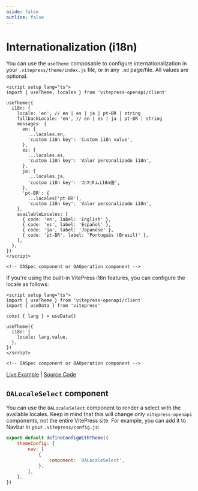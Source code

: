 ```yaml
---
aside: false
outline: false
---
```


# Internationalization (i18n)

You can use the `useTheme` composable to configure internationalization in your `.vitepress/theme/index.js` file, or in any `.md` page/file. All values are optional.

```vue
<script setup lang="ts">
import { useTheme, locales } from 'vitepress-openapi/client'

useTheme({
  i18n: {
    locale: 'en', // en | es | ja | pt-BR | string
    fallbackLocale: 'en', // en | es | ja | pt-BR | string
    messages: {
      en: {
        ...locales.en,
        'custom i18n key': 'Custom i18n value',
      },
      es: {
        ...locales.es,
        'custom i18n key': 'Valor personalizado i18n',
      },
      ja: {
        ...locales.ja,
        'custom i18n key': 'カスタムi18n値',
      },
      'pt-BR': {
        ...locales['pt-BR'],
        'custom i18n key': 'Valor personalizado i18n',
    },
    availableLocales: [
      { code: 'en', label: 'English' },
      { code: 'es', label: 'Español' },
      { code: 'ja', label: 'Japanese' },
      { code: 'pt-BR', label: 'Português (Brasil)' },
    ],
  },
})
</script>

<!-- OASpec component or OAOperation component -->
```

If you're using the built-in VitePress i18n features, you can configure the locale as follows:

```vue
<script setup lang="ts">
import { useTheme } from 'vitepress-openapi/client'
import { useData } from 'vitepress'

const { lang } = useData()

useTheme({
  i18n: {
    locale: lang.value,
  },
})
</script>

<!-- OASpec component or OAOperation component -->
```

<div class="flex justify-center">
<div class="tip custom-block w-full max-w-xl p-4 text-center">

[Live Example](https://vitepress-openapi-i18n.vercel.app/) | [Source Code](https://github.com/enzonotario/vitepress-openapi-i18n)

</div>
</div>

## `OALocaleSelect` component

You can use the `OALocaleSelect` component to render a select with the available locales. Keep in mind that this will change only `vitepress-openapi` components, not the entire VitePress site. For example, you can add it to Navbar in your `.vitepress/config.js`:

```js
export default defineConfigWithTheme({
    themeConfig: {
        nav: [
            {
                component: 'OALocaleSelect',
            },
        ],
    },
})
```
